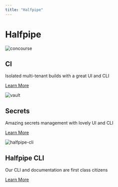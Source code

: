 ```yaml
---
title: "Halfpipe"
---
```


<h1>Halfpipe</h1>
<div id="home-features">
  <div class="feature-item">
      <div class="feature-item-teaser">
        <img src="/images/logos/concourse_white.svg" alt="concourse">
      </div>
    <div class="feature-item-body">
        <h2 class="feature-item-title">CI</h2>
        <div class="feature-item-excerpt">
          <p>Isolated multi-tenant builds with a great UI and CLI</p>
        </div>
        <p><a href="/concourse/" class="btn btn--primary">Learn More</a></p>
    </div>
  </div>
  <div class="feature-item">
      <div class="feature-item-teaser">
        <img src="/images/logos/1506457082-blog-vault-list.svg" alt="vault">
      </div>
    <div class="feature-item-body">
        <h2 class="feature-item-title">Secrets</h2>
        <div class="feature-item-excerpt">
          <p>Amazing secrets management with lovely UI and CLI</p>
        </div>
        <p><a href="/vault/" class="btn btn--primary">Learn More</a></p>
    </div>
  </div>
  <div class="feature-item">
      <div class="feature-item-teaser">
        <img src="/images/logos/halfpipe-new.svg" alt="halfpipe-cli">
      </div>
    <div class="feature-item-body">
        <h2 class="feature-item-title">Halfpipe CLI</h2>
        <div class="feature-item-excerpt">
          <p>Our CLI and documentation are first class citizens</p>
        </div>
        <p><a href="/halfpipe-cli//" class="btn btn--primary">Learn More</a></p>
    </div>
  </div>
</div>

